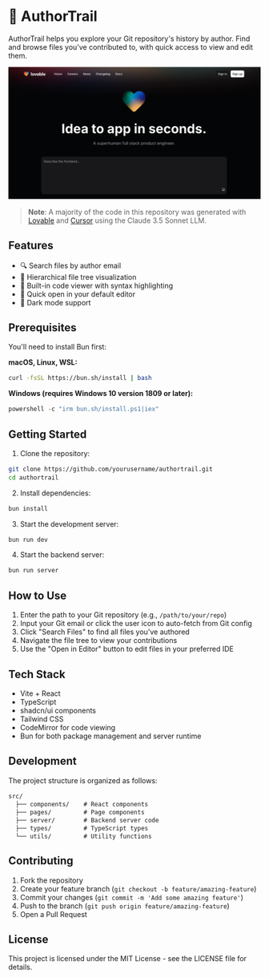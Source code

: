 # 🤖 AuthorTrail

AuthorTrail helps you explore your Git repository's history by author. Find and browse files you've contributed to, with quick access to view and edit them.

![AuthorTrail Screenshot](public/og-image.png)

> **Note**: A majority of the code in this repository was generated with [Lovable](https://lovable.dev) and [Cursor](https://cursor.so) using the Claude 3.5 Sonnet LLM.

## Features

- 🔍 Search files by author email
- 📁 Hierarchical file tree visualization
- 📝 Built-in code viewer with syntax highlighting
- 🔗 Quick open in your default editor
- 🎨 Dark mode support

## Prerequisites

You'll need to install Bun first:

**macOS, Linux, WSL:**

```bash
curl -fsSL https://bun.sh/install | bash
```

**Windows (requires Windows 10 version 1809 or later):**

```powershell
powershell -c "irm bun.sh/install.ps1|iex"
```

## Getting Started

1. Clone the repository:

```bash
git clone https://github.com/yourusername/authortrail.git
cd authortrail
```

2. Install dependencies:

```bash
bun install
```

3. Start the development server:

```bash
bun run dev
```

4. Start the backend server:

```bash
bun run server
```

## How to Use

1. Enter the path to your Git repository (e.g., `/path/to/your/repo`)
2. Input your Git email or click the user icon to auto-fetch from Git config
3. Click "Search Files" to find all files you've authored
4. Navigate the file tree to view your contributions
5. Use the "Open in Editor" button to edit files in your preferred IDE

## Tech Stack

- Vite + React
- TypeScript
- shadcn/ui components
- Tailwind CSS
- CodeMirror for code viewing
- Bun for both package management and server runtime

## Development

The project structure is organized as follows:

```
src/
  ├── components/    # React components
  ├── pages/         # Page components
  ├── server/        # Backend server code
  ├── types/         # TypeScript types
  └── utils/         # Utility functions
```

## Contributing

1. Fork the repository
2. Create your feature branch (`git checkout -b feature/amazing-feature`)
3. Commit your changes (`git commit -m 'Add some amazing feature'`)
4. Push to the branch (`git push origin feature/amazing-feature`)
5. Open a Pull Request

## License

This project is licensed under the MIT License - see the LICENSE file for details.
